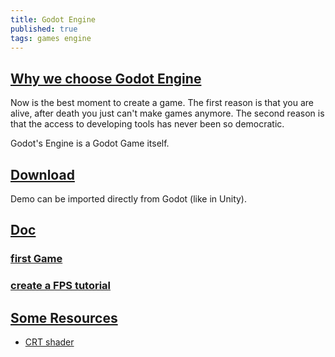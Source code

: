 ```yaml
---
title: Godot Engine 
published: true
tags: games engine
---
```

## [Why we choose Godot Engine](https://medium.com/@rockmilkgames/why-godot-engine-e0d4736d6eb0)
Now is the best moment to create a game. The first reason is that you are alive, after death you just can't make games anymore. The second reason is that the access to developing tools has never been so democratic.

Godot's Engine is a Godot Game itself.

## [Download](https://godotengine.org/download/linux)

Demo can be imported directly from Godot (like in Unity).

## [Doc](http://docs.godotengine.org/en/3.0/getting_started/step_by_step/)

### [first Game](https://godot.readthedocs.io/en/latest/getting_started/step_by_step/your_first_game.html#doc-your-first-game)

### [create a FPS tutorial](https://godot.readthedocs.io/en/latest/tutorials/3d/fps_tutorial/part_one.html)


## [Some Resources](https://godot-engine.zeef.com/andre.antonio.schmitz#)

- [CRT shader](https://github.com/henriquelalves/SimpleGodotCRTShader)
